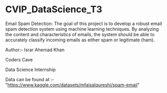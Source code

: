 # CVIP_DataScience_T3


Email Spam Detection:
The goal of this project is to develop a robust email spam detection system using machine
learning techniques. By analyzing the content and characteristics of emails, the system should
be able to accurately classify incoming emails as either spam or legitimate (ham).

Author:- Israr Ahemad Khan

Coders Cave

Data Science Internship

Data can be found at :- "https://www.kaggle.com/datasets/mfaisalqureshi/spam-email"
